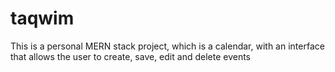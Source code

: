 # taqwim
This is a personal MERN stack project, which is a calendar, with an interface that allows the user to create, save, edit and delete events
